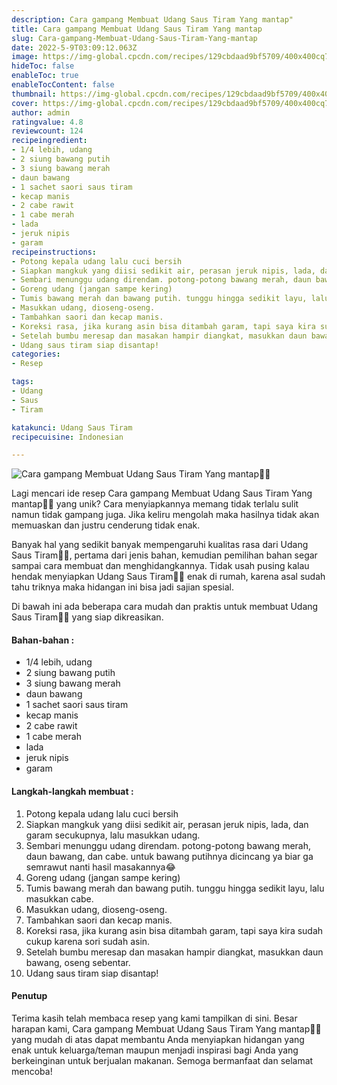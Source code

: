 ```yaml
---
description: Cara gampang Membuat Udang Saus Tiram Yang mantap"
title: Cara gampang Membuat Udang Saus Tiram Yang mantap
slug: Cara-gampang-Membuat-Udang-Saus-Tiram-Yang-mantap
date: 2022-5-9T03:09:12.063Z
image: https://img-global.cpcdn.com/recipes/129cbdaad9bf5709/400x400cq70/photo.jpg
hideToc: false
enableToc: true
enableTocContent: false
thumbnail: https://img-global.cpcdn.com/recipes/129cbdaad9bf5709/400x400cq70/photo.jpg
cover: https://img-global.cpcdn.com/recipes/129cbdaad9bf5709/400x400cq70/photo.jpg
author: admin
ratingvalue: 4.8
reviewcount: 124
recipeingredient:
- 1/4 lebih, udang
- 2 siung bawang putih
- 3 siung bawang merah
- daun bawang
- 1 sachet saori saus tiram
- kecap manis
- 2 cabe rawit
- 1 cabe merah
- lada
- jeruk nipis
- garam
recipeinstructions:
- Potong kepala udang lalu cuci bersih
- Siapkan mangkuk yang diisi sedikit air, perasan jeruk nipis, lada, dan garam secukupnya, lalu masukkan udang.
- Sembari menunggu udang direndam. potong-potong bawang merah, daun bawang, dan cabe. untuk bawang putihnya dicincang ya biar ga semrawut nanti hasil masakannya😂
- Goreng udang (jangan sampe kering)
- Tumis bawang merah dan bawang putih. tunggu hingga sedikit layu, lalu masukkan cabe.
- Masukkan udang, dioseng-oseng.
- Tambahkan saori dan kecap manis.
- Koreksi rasa, jika kurang asin bisa ditambah garam, tapi saya kira sudah cukup karena sori sudah asin.
- Setelah bumbu meresap dan masakan hampir diangkat, masukkan daun bawang, oseng sebentar.
- Udang saus tiram siap disantap!
categories:
- Resep

tags:
- Udang
- Saus
- Tiram

katakunci: Udang Saus Tiram
recipecuisine: Indonesian

---
```


![Cara gampang Membuat Udang Saus Tiram Yang mantap👩‍🍳](https://img-global.cpcdn.com/recipes/129cbdaad9bf5709/400x400cq70/photo.jpg)

Lagi mencari ide resep Cara gampang Membuat Udang Saus Tiram Yang mantap👩‍🍳 yang unik? Cara menyiapkannya memang tidak terlalu sulit namun tidak gampang juga. Jika keliru mengolah maka hasilnya tidak akan memuaskan dan justru cenderung tidak enak.

Banyak hal yang sedikit banyak mempengaruhi kualitas rasa dari Udang Saus Tiram👩‍🍳, pertama dari jenis bahan, kemudian pemilihan bahan segar sampai cara membuat dan menghidangkannya. Tidak usah pusing kalau hendak menyiapkan Udang Saus Tiram👩‍🍳 enak di rumah, karena asal sudah tahu triknya maka hidangan ini bisa jadi sajian spesial.

Di bawah ini ada beberapa cara mudah dan praktis untuk membuat Udang Saus Tiram👩‍🍳 yang siap dikreasikan.

<!--inarticleads1-->

#### Bahan-bahan :

- 1/4 lebih, udang
- 2 siung bawang putih
- 3 siung bawang merah
- daun bawang
- 1 sachet saori saus tiram
- kecap manis
- 2 cabe rawit
- 1 cabe merah
- lada
- jeruk nipis
- garam

<!--inarticleads2-->

#### Langkah-langkah membuat :

1. Potong kepala udang lalu cuci bersih
1. Siapkan mangkuk yang diisi sedikit air, perasan jeruk nipis, lada, dan garam secukupnya, lalu masukkan udang.
1. Sembari menunggu udang direndam. potong-potong bawang merah, daun bawang, dan cabe. untuk bawang putihnya dicincang ya biar ga semrawut nanti hasil masakannya😂
1. Goreng udang (jangan sampe kering)
1. Tumis bawang merah dan bawang putih. tunggu hingga sedikit layu, lalu masukkan cabe.
1. Masukkan udang, dioseng-oseng.
1. Tambahkan saori dan kecap manis.
1. Koreksi rasa, jika kurang asin bisa ditambah garam, tapi saya kira sudah cukup karena sori sudah asin.
1. Setelah bumbu meresap dan masakan hampir diangkat, masukkan daun bawang, oseng sebentar.
1. Udang saus tiram siap disantap!

#### Penutup

Terima kasih telah membaca resep yang kami tampilkan di sini. Besar harapan kami, Cara gampang Membuat Udang Saus Tiram Yang mantap👩‍🍳 yang mudah di atas dapat membantu Anda menyiapkan hidangan yang enak untuk keluarga/teman maupun menjadi inspirasi bagi Anda yang berkeinginan untuk berjualan makanan. Semoga bermanfaat dan selamat mencoba!